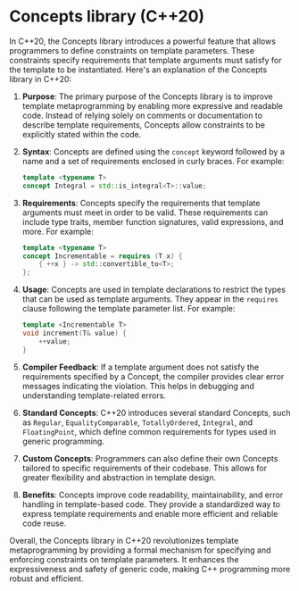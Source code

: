 # Concepts library (C++20)

In C++20, the Concepts library introduces a powerful feature that allows programmers to define constraints on template parameters. These constraints specify requirements that template arguments must satisfy for the template to be instantiated. Here's an explanation of the Concepts library in C++20:

1. **Purpose**: The primary purpose of the Concepts library is to improve template metaprogramming by enabling more expressive and readable code. Instead of relying solely on comments or documentation to describe template requirements, Concepts allow constraints to be explicitly stated within the code.

2. **Syntax**: Concepts are defined using the `concept` keyword followed by a name and a set of requirements enclosed in curly braces. For example:
   ```cpp
   template <typename T>
   concept Integral = std::is_integral<T>::value;
   ```

3. **Requirements**: Concepts specify the requirements that template arguments must meet in order to be valid. These requirements can include type traits, member function signatures, valid expressions, and more. For example:
   ```cpp
   template <typename T>
   concept Incrementable = requires (T x) {
       { ++x } -> std::convertible_to<T>;
   };
   ```

4. **Usage**: Concepts are used in template declarations to restrict the types that can be used as template arguments. They appear in the `requires` clause following the template parameter list. For example:
   ```cpp
   template <Incrementable T>
   void increment(T& value) {
       ++value;
   }
   ```

5. **Compiler Feedback**: If a template argument does not satisfy the requirements specified by a Concept, the compiler provides clear error messages indicating the violation. This helps in debugging and understanding template-related errors.

6. **Standard Concepts**: C++20 introduces several standard Concepts, such as `Regular`, `EqualityComparable`, `TotallyOrdered`, `Integral`, and `FloatingPoint`, which define common requirements for types used in generic programming.

7. **Custom Concepts**: Programmers can also define their own Concepts tailored to specific requirements of their codebase. This allows for greater flexibility and abstraction in template design.

8. **Benefits**: Concepts improve code readability, maintainability, and error handling in template-based code. They provide a standardized way to express template requirements and enable more efficient and reliable code reuse.

Overall, the Concepts library in C++20 revolutionizes template metaprogramming by providing a formal mechanism for specifying and enforcing constraints on template parameters. It enhances the expressiveness and safety of generic code, making C++ programming more robust and efficient.
